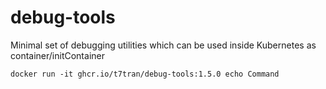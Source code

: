 # debug-tools
Minimal set of debugging utilities which can be used inside Kubernetes as container/initContainer

	docker run -it ghcr.io/t7tran/debug-tools:1.5.0 echo Command
